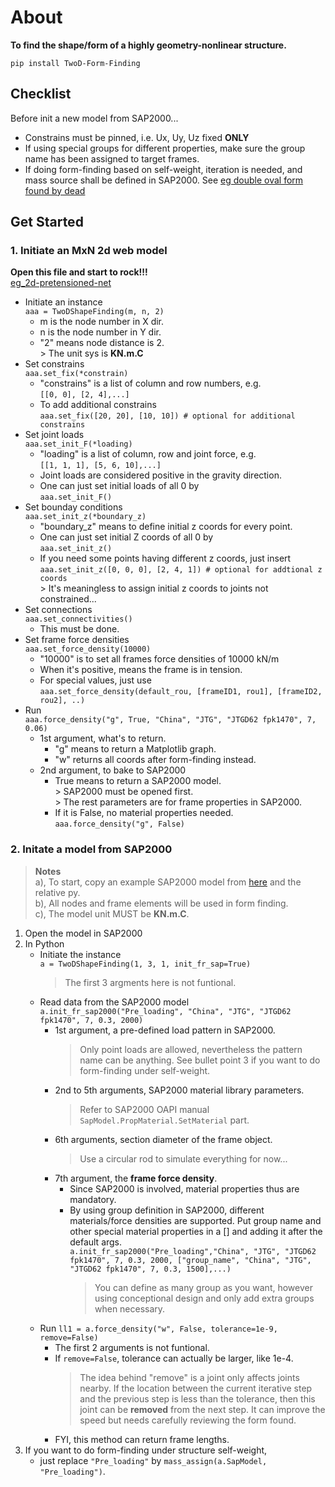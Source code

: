 # About

**To find the shape/form of a highly geometry-nonlinear structure.**  
  
`pip install TwoD-Form-Finding`  

## Checklist

Before init a new model from SAP2000...

- Constrains must be pinned, i.e. Ux, Uy, Uz fixed **ONLY**
- If using special groups for different properties, make sure the group name has been assigned to target frames.
- If doing form-finding based on self-weight, iteration is needed, and mass source shall be defined in SAP2000. See [eg double oval form found by dead](https://github.com/riverinme/Structure_Form_Finding_HH/blob/master/eg_double_oval_form_found%20by%20dead.py)

## Get Started

### 1. Initiate an MxN 2d web model

**Open this file and start to rock!!!**  
[eg_2d-pretensioned-net](https://github.com/riverinme/Structure_Form_Finding_HH/blob/master/eg_2d-pretensioned-net.py)

- Initiate an instance  
`aaa = TwoDShapeFinding(m, n, 2)`  
  - m is the node number in X dir.  
  - n is the node number in Y dir.  
  - "2" means node distance is 2.  
        > The unit sys is **KN.m.C**
- Set constrains  
`aaa.set_fix(*constrain)`  
  - "constrains" is a list of column and row numbers, e.g.  
    `[[0, 0], [2, 4],...]`  
  - To add additional constrains  
    `aaa.set_fix([20, 20], [10, 10]) # optional for additional constrains`  
- Set joint loads  
`aaa.set_init_F(*loading)`  
  - "loading" is a list of column, row and joint force, e.g.  
    `[[1, 1, 1], [5, 6, 10],...]`  
  - Joint loads are considered positive in the gravity direction.  
  - One can just set initial loads of all 0 by  
    `aaa.set_init_F()`  
- Set bounday conditions  
`aaa.set_init_z(*boundary_z)`  
  - "boundary_z" means to define initial z coords for every point.  
  - One can just set initial Z coords of all 0 by  
    `aaa.set_init_z()`  
  - If you need some points having different z coords, just insert  
    `aaa.set_init_z([0, 0, 0], [2, 4, 1]) # optional for addtional z coords`  
        > It's meaningless to assign initial z coords to joints not constrained...  
- Set connections  
`aaa.set_connectivities()`  
  - This must be done.  
- Set frame force densities  
`aaa.set_force_density(10000)`  
  - "10000" is to set all frames force densities of 10000 kN/m
  - When it's positive, means the frame is in tension.
  - For special values, just use  
    `aaa.set_force_density(default_rou, [frameID1, rou1], [frameID2, rou2], ..)`  
- Run  
`aaa.force_density("g", True, "China", "JTG", "JTGD62 fpk1470", 7, 0.06)`  
  - 1st argument, what's to return.  
    - "g" means to return a Matplotlib graph.  
    - "w" returns all coords after form-finding instead.  
  - 2nd argument, to bake to SAP2000  
    - True means to return a SAP2000 model.  
            > SAP2000 must be opened first.  
            > The rest parameters are for frame properties in SAP2000.  
    - If it is False, no material properties needed.  
        `aaa.force_density("g", False)`  

### 2. Initate a model from SAP2000

> **Notes**  
> a), To start, copy an example SAP2000 model from [here](https://github.com/riverinme/Structure_Form_Finding_HH/tree/master/SAP%20Models) and the relative py.  
> b), All nodes and frame elements will be used in form finding.  
> c), The model unit MUST be **KN.m.C**.  

1. Open the model in SAP2000
2. In Python
    - Initiate the instance  
    `a = TwoDShapeFinding(1, 3, 1, init_fr_sap=True)`
        > The first 3 argments here is not funtional.  
    - Read data from the SAP2000 model  
    `a.init_fr_sap2000("Pre_loading", "China", "JTG", "JTGD62 fpk1470", 7, 0.3, 2000)`  
        - 1st argument, a pre-defined load pattern in SAP2000.  
            > Only point loads are allowed, nevertheless the pattern name can be anything. See bullet point 3 if you want to do form-finding under self-weight.  
        - 2nd to 5th arguments, SAP2000 material library parameters.  
            > Refer to SAP2000 OAPI manual `SapModel.PropMaterial.SetMaterial` part.  
        - 6th arguments, section diameter of the frame object.  
            > Use a circular rod to simulate everything for now...  
        - 7th argument, the **frame force density**.  
            - Since SAP2000 is involved, material properties thus are mandatory.  
            - By using group definition in SAP2000, different materials/force densities are supported. Put group name and other special material properties in a [] and adding it after the default args.  
            `a.init_fr_sap2000("Pre_loading","China", "JTG", "JTGD62 fpk1470", 7, 0.3, 2000, ["group_name", "China", "JTG", "JTGD62 fpk1470", 7, 0.3, 1500],...)`  
                > You can define as many group as you want, however using conceptional design and only add extra groups when necessary.  
    - Run
    `ll1 = a.force_density("w", False, tolerance=1e-9, remove=False)`  
        - The first 2 arguments is not funtional.  
        - If `remove=False`, tolerance can actually be larger, like 1e-4.  
            > The idea behind "remove" is a joint only affects joints nearby. If the location between the current iterative step and the previous step is less than the tolerance, then this joint can be **removed** from the next step. It can improve the speed but needs carefully reviewing the form found.  
        - FYI, this method can return frame lengths.  
3. If you want to do form-finding under structure self-weight,  
    - just replace `"Pre_loading"` by `mass_assign(a.SapModel, "Pre_loading")`.  
